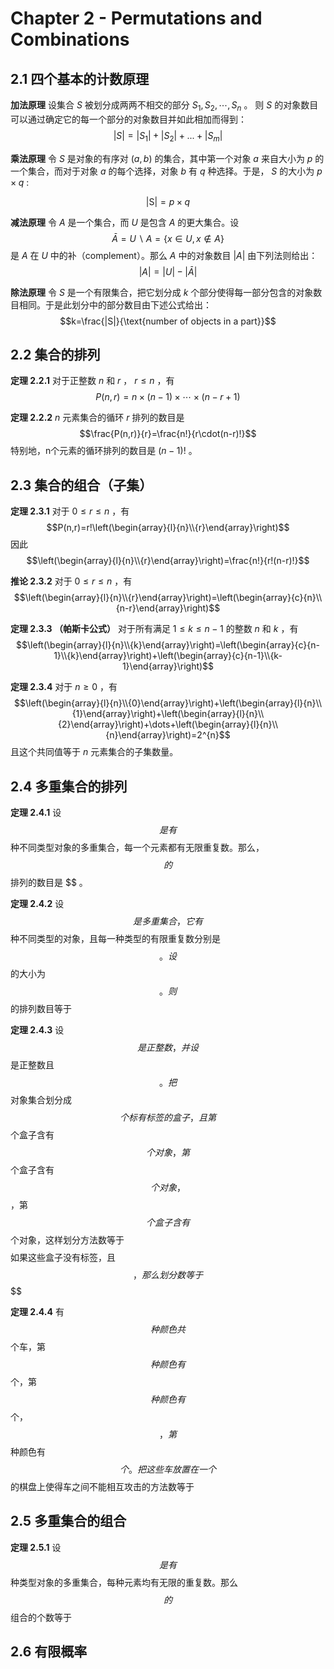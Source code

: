 # Chapter 2 - Permutations and Combinations

## 2.1 四个基本的计数原理

**加法原理** 设集合 $S$ 被划分成两两不相交的部分 $S_{1},S_{2},\cdots,S_{n}$ 。 则 $S$ 的对象数目可以通过确定它的每一个部分的对象数目并如此相加而得到：
$$|S|=|S_{1}|+|S_{2}|+...+|S_{m}|$$

**乘法原理** 令 $S$ 是对象的有序对 $(a,b)$ 的集合，其中第一个对象 $a$ 来自大小为 $p$ 的一个集合，而对于对象 $a$ 的每个选择，对象 $b$ 有 $q$ 种选择。于是， $S$ 的大小为 $p\times q$ :

$$|\mathrm{S}|=p\times q$$

**减法原理** 令 $A$ 是一个集合，而 $U$ 是包含 $A$ 的更大集合。设
$$\bar{A}=U\backslash A=\{x\in U,x\notin A \}$$
是 $A$ 在 $U$ 中的补（complement）。那么 $A$ 中的对象数目 $|A|$ 由下列法则给出：
$$|A|=|U|-|\bar{A}|$$

**除法原理** 令 $S$ 是一个有限集合，把它划分成 $k$ 个部分使得每一部分包含的对象数目相同。于是此划分中的部分数目由下述公式给出：
$$k=\frac{|S|}{\text{number of objects in a part}}$$

## 2.2 集合的排列

**定理 2.2.1** 对于正整数 $n$ 和 $r$ ， $r\leqslant n$ ，有
$$P(n,r)=n\times(n-1)\times\cdots\times(n-r+1)$$

**定理 2.2.2** $n$ 元素集合的循环 $r$ 排列的数目是
$$\frac{P(n,r)}{r}=\frac{n!}{r\cdot(n-r)!}$$
特别地，n个元素的循环排列的数目是 $(n-1)!$ 。

## 2.3 集合的组合（子集）

**定理 2.3.1** 对于 $0\leqslant r\leqslant n$ ，有
$$P(n,r)=r!\left(\begin{array}{l}{n}\\{r}\end{array}\right)$$
因此
$$\left(\begin{array}{l}{n}\\{r}\end{array}\right)=\frac{n!}{r!(n-r)!}$$

**推论 2.3.2** 对于 $0\leqslant r\leqslant n$ ，有
$$\left(\begin{array}{l}{n}\\{r}\end{array}\right)=\left(\begin{array}{c}{n}\\{n-r}\end{array}\right)$$

**定理 2.3.3 （帕斯卡公式）** 对于所有满足 $1\leqslant k\leqslant n-1$ 的整数 $n$ 和 $k$ ，有
$$\left(\begin{array}{l}{n}\\{k}\end{array}\right)=\left(\begin{array}{c}{n-1}\\{k}\end{array}\right)+\left(\begin{array}{c}{n-1}\\{k-1}\end{array}\right)$$

**定理 2.3.4** 对于 $n\geqslant 0$ ，有
$$\left(\begin{array}{l}{n}\\{0}\end{array}\right)+\left(\begin{array}{l}{n}\\{1}\end{array}\right)+\left(\begin{array}{l}{n}\\{2}\end{array}\right)+\dots+\left(\begin{array}{l}{n}\\{n}\end{array}\right)=2^{n}$$
且这个共同值等于 $n$ 元素集合的子集数量。

## 2.4 多重集合的排列

**定理 2.4.1** 设 $$ 是有 $$ 种不同类型对象的多重集合，每一个元素都有无限重复数。那么， $$ 的 $$ 排列的数目是 $$ 。

**定理 2.4.2** 设 $$ 是多重集合，它有 $$ 种不同类型的对象，且每一种类型的有限重复数分别是 $$ 。设 $$ 的大小为 $$ 。则 $$ 的排列数目等于
$$$$

**定理 2.4.3** 设 $$ 是正整数，并设 $$ 是正整数且 $$ 。把 $$ 对象集合划分成 $$ 个标有标签的盒子，且第 $$ 个盒子含有 $$ 个对象，第 $$ 个盒子含有 $$ 个对象， $$ ，第 $$ 个盒子含有 $$ 个对象，这样划分方法数等于
$$$$
如果这些盒子没有标签，且 $$ ，那么划分数等于
$$$$

**定理 2.4.4** 有 $$ 种颜色共 $$ 个车，第 $$ 种颜色有 $$ 个，第 $$ 种颜色有 $$ 个， $$ ，第 $$ 种颜色有 $$ 个。把这些车放置在一个 $$ 的棋盘上使得车之间不能相互攻击的方法数等于
$$$$

## 2.5 多重集合的组合

**定理 2.5.1** 设 $$ 是有 $$ 种类型对象的多重集合，每种元素均有无限的重复数。那么 $$ 的 $$ 组合的个数等于
$$$$

## 2.6 有限概率